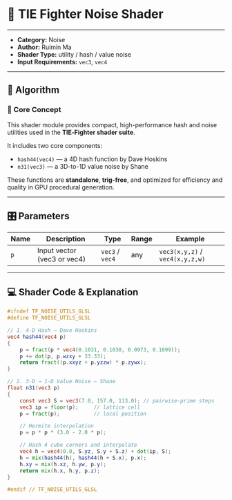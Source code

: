 # 🧩 TIE Fighter Noise Shader

---

- **Category:** Noise  
- **Author:** Ruimin Ma  
- **Shader Type:** utility / hash / value noise  
- **Input Requirements:** `vec3`, `vec4`

---

## 🧠 Algorithm

### 🔷 Core Concept

This shader module provides compact, high-performance hash and noise utilities used in the **TIE‑Fighter shader suite**.

It includes two core components:

- `hash44(vec4)` — a 4D hash function by Dave Hoskins  
- `n31(vec3)` — a 3D-to-1D value noise by Shane  

These functions are **standalone**, **trig-free**, and optimized for efficiency and quality in GPU procedural generation.

---

## 🎛️ Parameters

| Name   | Description                      | Type    | Range      | Example         |
|--------|----------------------------------|---------|------------|-----------------|
| `p`    | Input vector (vec3 or vec4)      | `vec3` / `vec4` | any     | `vec3(x,y,z)` / `vec4(x,y,z,w)` |

---

## 💻 Shader Code & Explanation

```glsl
#ifndef TF_NOISE_UTILS_GLSL
#define TF_NOISE_UTILS_GLSL

// 1. 4‑D Hash – Dave Hoskins
vec4 hash44(vec4 p)
{
    p = fract(p * vec4(0.1031, 0.1030, 0.0973, 0.1099));
    p += dot(p, p.wzxy + 33.33);
    return fract((p.xxyz + p.yzzw) * p.zywx);
}

// 2. 3‑D → 1‑D Value Noise – Shane
float n31(vec3 p)
{
    const vec3 S = vec3(7.0, 157.0, 113.0); // pairwise-prime steps
    vec3 ip = floor(p);     // lattice cell
    p = fract(p);           // local position

    // Hermite interpolation
    p = p * p * (3.0 - 2.0 * p);

    // Hash 4 cube corners and interpolate
    vec4 h = vec4(0.0, S.yz, S.y + S.z) + dot(ip, S);
    h = mix(hash44(h), hash44(h + S.x), p.x);
    h.xy = mix(h.xz, h.yw, p.y);
    return mix(h.x, h.y, p.z);
}

#endif // TF_NOISE_UTILS_GLSL
```
